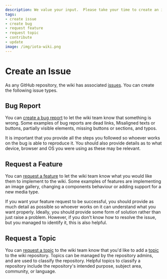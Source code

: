 ```yaml
---
description: We value your input.  Please take your time to create an issue to help improve the wiki.
tags:
- create issue
- create bug
- request feature
- request topic
- contribute
- update
image: /img/iota-wiki.png
---
```

# Create an Issue

As any GitHub repository, the wiki has associated [issues](https://github.com/iota-community/iota-wiki/issues).  You can 
create the following issue types.

## Bug Report

You can 
[create a bug report](https://github.com/iota-community/iota-wiki/issues/new?assignees=&labels=bug&template=bug_report.md&title=)
to let the wiki team know that something is wrong. Some examples of bug reports are dead links, Misaligned texts or 
buttons, partially visible elements, missing buttons or sections, and typos.

It is important that you provide all the steps you followed so whoever works on the bug is able to reproduce it. You 
should also provide details as to what device, browser and OS you were using as these may be relevant.  

## Request a Feature

You can 
[request a feature](https://github.com/iota-community/iota-wiki/issues/new?assignees=&labels=feature&template=feature_request.md&title=)
to let the wiki team know what you would like them to implement to the wiki. Some examples of features are implementing 
an image gallery, changing a components behaviour or adding support for a new media type.

If you want your feature request to be successful, you should provide as much detail as possible so whoever works on it 
can understand what you want properly.  Ideally, you should provide some form of solution rather than just raise a 
problem. However, if you don't know how to resolve the issue, but you managed to identify it, this is also helpful.

## Request a Topic

You can 
[request a topic](https://github.com/iota-community/iota-wiki/issues/new?assignees=&labels=documentation&template=topic-request.md&title=)
to the wiki team know that you'd like to add a 
[topic](https://docs.github.com/en/repositories/managing-your-repositorys-settings-and-features/customizing-your-repository/classifying-your-repository-with-topics#about-topics)
to the wiki repository. Topics can be managed by the repository admins, and are used to classify the repository. Helpful
topics to classify a repository include the repository's intended purpose, subject area, community, or language.